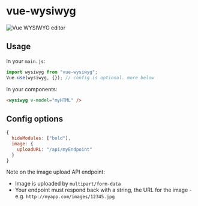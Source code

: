 # vue-wysiwyg

![Vue WYSIWYG editor](https://cloud.githubusercontent.com/assets/11352152/23388265/2be2a302-fd2f-11e6-9c89-0e42bd491866.png)

## Usage

In your `main.js`:

```js
import wysiwyg from "vue-wysiwyg";
Vue.use(wysiwyg, {}); // config is optional. more below
```

In your components:
```html
<wysiwyg v-model="myHTML" />
```

## Config options

```js
{
  hideModules: ["bold"],
  image: {
    uploadURL: "/api/myEndpoint"
  }
}
```
Note on the image upload API endpoint:
- Image is uploaded by `multipart/form-data`
- Your endpoint must respond back with a string, the URL for the image - e.g. `http://myapp.com/images/12345.jpg`
